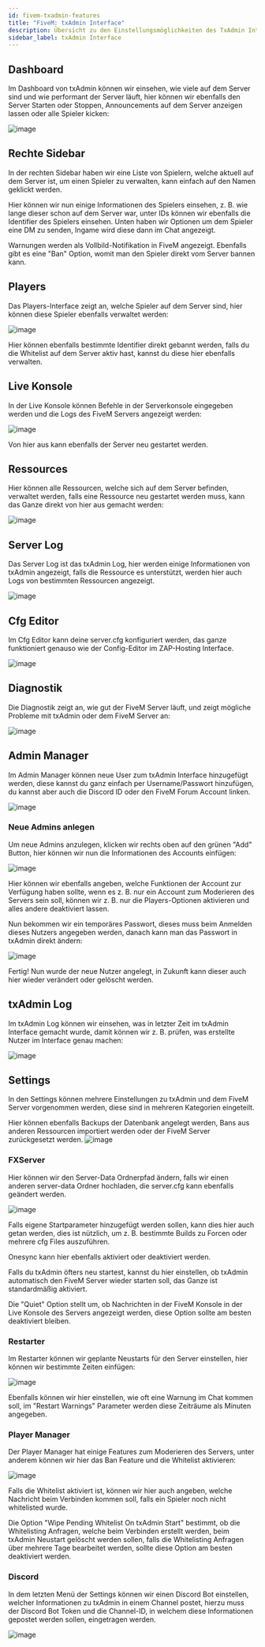 ```yaml
---
id: fivem-txadmin-features
title: "FiveM: txAdmin Interface"
description: Übersicht zu den Einstellungsmöglichkeiten des TxAdmin Interfaces für FiveM Gameserver von ZAP-Hosting - ZAP-Hosting.com Dokumentation
sidebar_label: txAdmin Interface
---
```


## Dashboard

Im Dashboard von txAdmin können wir einsehen, wie viele auf dem Server sind und wie performant der Server läuft, hier können wir ebenfalls den Server Starten oder Stoppen, Announcements auf dem Server anzeigen lassen oder alle Spieler kicken:

![image](https://user-images.githubusercontent.com/13604413/159169522-fd692c95-1a15-486b-a959-99fa58bea7ce.png)

## Rechte Sidebar

In der rechten Sidebar haben wir eine Liste von Spielern, welche aktuell auf dem Server ist, um einen Spieler zu verwalten, kann einfach auf den Namen geklickt werden.


Hier können wir nun einige Informationen des Spielers einsehen, z. B. wie lange dieser schon auf dem Server war, unter IDs können wir ebenfalls die Identifier des Spielers einsehen. Unten haben wir Optionen um dem Spieler eine DM zu senden, Ingame wird diese dann im Chat angezeigt.

Warnungen werden als Vollbild-Notifikation in FiveM angezeigt. Ebenfalls gibt es eine "Ban" Option, womit man den Spieler direkt vom Server bannen kann.


## Players

Das Players-Interface zeigt an, welche Spieler auf dem Server sind, hier können diese Spieler ebenfalls verwaltet werden:

![image](https://user-images.githubusercontent.com/13604413/159169590-7b91178c-505e-4a33-9eca-a47897b95b69.png)

Hier können ebenfalls bestimmte Identifier direkt gebannt werden, falls du die Whitelist auf dem Server aktiv hast, kannst du diese hier ebenfalls verwalten.

## Live Konsole

In der Live Konsole können Befehle in der Serverkonsole eingegeben werden und die Logs des FiveM Servers angezeigt werden:

![image](https://user-images.githubusercontent.com/13604413/159169620-7b13ee9e-8db8-409c-970f-1f5775e49a6d.png)

Von hier aus kann ebenfalls der Server neu gestartet werden.

## Ressources

Hier können alle Ressourcen, welche sich auf dem Server befinden, verwaltet werden, falls eine Ressource neu gestartet werden muss, kann das Ganze direkt von hier aus gemacht werden:

![image](https://user-images.githubusercontent.com/13604413/159169631-4445e0c8-d90f-4247-bc85-e967d8538ad4.png)

## Server Log

Das Server Log ist das txAdmin Log, hier werden einige Informationen von txAdmin angezeigt, falls die Ressource es unterstützt, werden hier auch Logs von bestimmten Ressourcen angezeigt.

![image](https://user-images.githubusercontent.com/13604413/159169641-23e3b19e-f5f2-4dbf-8ca3-19de39510c0f.png)

## Cfg Editor

Im Cfg Editor kann deine server.cfg konfiguriert werden, das ganze funktioniert genauso wie der Config-Editor im ZAP-Hosting Interface.

![image](https://user-images.githubusercontent.com/13604413/159169655-907a4b05-0d58-4c27-a419-40805662d380.png)

## Diagnostik

Die Diagnostik zeigt an, wie gut der FiveM Server läuft, und zeigt mögliche Probleme mit txAdmin oder dem FiveM Server an:

![image](https://user-images.githubusercontent.com/13604413/159169661-da828f3a-fd2d-4cfc-81a4-27fb9971926a.png)

## Admin Manager

Im Admin Manager können neue User zum txAdmin Interface hinzugefügt werden, diese kannst du ganz einfach per Username/Passwort hinzufügen, du kannst aber auch die Discord ID oder den FiveM Forum Account linken.

![image](https://user-images.githubusercontent.com/13604413/159169682-2c6a3659-7ddc-45f7-a364-c9bb66ed1c82.png)

### Neue Admins anlegen

Um neue Admins anzulegen, klicken wir rechts oben auf den grünen "Add" Button, hier können wir nun die Informationen des Accounts einfügen:

![image](https://user-images.githubusercontent.com/13604413/159169687-fca2cad8-d6c8-476c-8eaf-1195acd65a7e.png)

Hier können wir ebenfalls angeben, welche Funktionen der Account zur Verfügung haben sollte, wenn es z. B. nur ein Account zum Moderieren des Servers sein soll, können wir z. B. nur die Players-Optionen aktivieren und alles andere deaktiviert lassen.


Nun bekommen wir ein temporäres Passwort, dieses muss beim Anmelden dieses Nutzers angegeben werden, danach kann man das Passwort in txAdmin direkt ändern:

![image](https://user-images.githubusercontent.com/13604413/159169698-c6e3e457-90e2-4640-8414-581a478ed8dc.png)

Fertig! Nun wurde der neue Nutzer angelegt, in Zukunft kann dieser auch hier wieder verändert oder gelöscht werden.

## txAdmin Log

Im txAdmin Log können wir einsehen, was in letzter Zeit im txAdmin Interface gemacht wurde, damit können wir z. B. prüfen, was erstellte Nutzer im Interface genau machen:

![image](https://user-images.githubusercontent.com/13604413/159169722-5e6275e4-1e89-47d5-93dd-fcc8b399c8e5.png)

## Settings

In den Settings können mehrere Einstellungen zu txAdmin und dem FiveM Server vorgenommen werden, diese sind in mehreren Kategorien eingeteilt.

Hier können ebenfalls Backups der Datenbank angelegt werden, Bans aus anderen Ressourcen importiert werden oder der FiveM Server zurückgesetzt werden.
![image](https://user-images.githubusercontent.com/13604413/159169739-9f8533d7-59e6-4c8e-bc3a-1632f69c0c78.png)


### FXServer

Hier können wir den Server-Data Ordnerpfad ändern, falls wir einen anderen server-data Ordner hochladen, die server.cfg kann ebenfalls geändert werden.

![image](https://user-images.githubusercontent.com/13604413/159169756-f5917576-13a2-40ae-a0ef-bd1812da6f4e.png)

Falls eigene Startparameter hinzugefügt werden sollen, kann dies hier auch getan werden, dies ist nützlich, um z. B. bestimmte Builds zu Forcen oder mehrere cfg Files auszuführen.

Onesync kann hier ebenfalls aktiviert oder deaktiviert werden.

Falls du txAdmin öfters neu startest, kannst du hier einstellen, ob txAdmin automatisch den FiveM Server wieder starten soll, das Ganze ist standardmäßig aktiviert.

Die "Quiet" Option stellt um, ob Nachrichten in der FiveM Konsole in der Live Konsole des Servers angezeigt werden, diese Option sollte am besten deaktiviert bleiben.


### Restarter

Im Restarter können wir geplante Neustarts für den Server einstellen, hier können wir bestimmte Zeiten einfügen:

![image](https://user-images.githubusercontent.com/13604413/159169774-b7171fb6-ac1c-4cb1-a4fe-5ad1e448ee1b.png)

Ebenfalls können wir hier einstellen, wie oft eine Warnung im Chat kommen soll, im "Restart Warnings" Parameter werden diese Zeiträume als Minuten angegeben.


### Player Manager

Der Player Manager hat einige Features zum Moderieren des Servers, unter anderem können wir hier das Ban Feature und die Whitelist aktivieren:

![image](https://user-images.githubusercontent.com/13604413/159169779-682fa426-907f-46a1-9531-ddef47d24c98.png)

Falls die Whitelist aktiviert ist, können wir hier auch angeben, welche Nachricht beim Verbinden kommen soll, falls ein Spieler noch nicht whitelisted wurde.

Die Option "Wipe Pending Whitelist On txAdmin Start" bestimmt, ob die Whitelisting Anfragen, welche beim Verbinden erstellt werden, beim txAdmin Neustart gelöscht werden sollen, falls die Whitelisting Anfragen über mehrere Tage bearbeitet werden, sollte diese Option am besten deaktiviert werden.


### Discord

In dem letzten Menü der Settings können wir einen Discord Bot einstellen, welcher Informationen zu txAdmin in einem Channel postet, hierzu muss der Discord Bot Token und die Channel-ID, in welchem diese Informationen gepostet werden sollen, eingetragen werden.

![image](https://user-images.githubusercontent.com/13604413/159169784-4ef64bbb-ee96-4f42-9cb0-3105323ec334.png)
